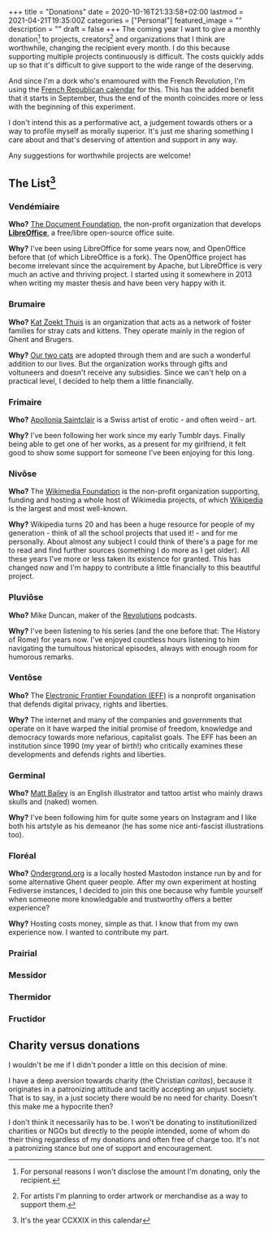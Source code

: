 +++
title =  "Donations"
date = 2020-10-16T21:33:58+02:00
lastmod = 2021-04-21T19:35:00Z
categories = ["Personal"]
featured_image = ""
description = ""
draft = false
+++
The coming year I want to give a monthly donation[^1] to projects, creators[^2] and organizations that I think are worthwhile, changing the recipient every month. I do this because supporting multiple projects continuously is difficult. The costs quickly adds up so that it's difficult to give support to the wide range of the deserving.

And since I'm a dork who's enamoured with the French Revolution, I'm using the [French Republican calendar](https://en.wikipedia.org/wiki/French_Republican_calendar) for this. This has the added benefit that it starts in September, thus the end of the month coincides more or less with the beginning of this experiment.
<!--more-->

I don't intend this as a performative act, a judgement towards others or a way to profile myself as morally superior. It's just me sharing something I care about and that's deserving of attention and support in any way.

Any suggestions for worthwhile projects are welcome!

## The List[^3]
### Vendémiaire
**Who?** [The Document Foundation](https://www.documentfoundation.org/), the non-profit organization that develops **[LibreOffice](https://www.libreoffice.org/)**, a free/libre open-source office suite.

**Why?** I've been using LibreOffice for some years now, and OpenOffice before that (of which LibreOffice is a fork). The OpenOffice project has become irrelevant since the acquirement by Apache, but LibreOffice is very much an active and thriving project. I started using it somewhere in 2013 when writing my master thesis and have been very happy with it.

### Brumaire
**Who?** [Kat Zoekt Thuis](https://www.katzoektthuis.be/) is an organization that acts as a network of foster families for stray cats and kittens. They operate mainly in the region of Ghent and Brugers.

**Why?** [Our two cats](/img/rops_alma.jpg) are adopted through them and are such a wonderful addition to our lives. But the organization works through gifts and voltuneers and doesn't receive any subsidies. Since we can't help on a practical level, I decided to help them a little financially. 

### Frimaire
**Who?** [Apollonia Saintclair](https://apolloniasaintclair.com/) is a Swiss artist of erotic - and often weird - art. 

**Why?** I've been following her work since my early Tumblr days. Finally being able to get one of her works, as a present for my girlfriend, it felt good to show some support for someone I've been enjoying for this long.

### Nivôse
**Who?** The [Wikimedia Foundation](https://wikimediafoundation.org/) is the non-profit organization supporting, funding and hosting a whole host of Wikimedia projects, of which [Wikipedia](https://www.wikipedia.org/) is the largest and most well-known.

**Why?** Wikipedia turns 20 and has been a huge resource for people of my generation - think of all the school projects that used it! - and for me personally. About almost any subject I could think of there's a page for me to read and find further sources (something I do more as I get older). All these years I've more or less taken its existence for granted. This has changed now and I'm happy to contribute a little financially to this beautiful project.

### Pluviôse
**Who?** Mike Duncan, maker of the [Revolutions](https://thehistoryofrome.typepad.com/revolutions_podcast/) podcasts.

**Why?** I've been listening to his series (and the one before that: The History of Rome) for years now. I've enjoyed countless hours listening to him navigating the tumultous historical episodes, always with enough room for humorous remarks.

### Ventôse
**Who?** The [Electronic Frontier Foundation (EFF)](https://www.eff.org/) is a nonprofit organisation that defends digital privacy, rights and liberties.

**Why?** The internet and many of the companies and governments that operate on it have warped the initial promise of freedom, knowledge and democracy towards more nefarious, capitalist goals. The EFF has been an institution since 1990 (my year of birth!) who critically examines these developments and defends rights and liberties.

### Germinal
**Who?** [Matt Bailey](https://www.baileyillustration.com/) is an English illustrator and tattoo artist who mainly draws skulls and (naked) women.

**Why?** I've been following him for quite some years on Instagram and I like both his artstyle as his demeanor (he has some nice anti-fascist illustrations too).

### Floréal
**Who?** [Ondergrond.org](https://ondergrond.org/about/more) is a locally hosted Mastodon instance run by and for some alternative Ghent queer people. After my own experiment at hosting Fediverse instances, I decided to join this one because why fumble yourself when someone more knowledgable and trustworthy offers a better experience?

**Why?** Hosting costs money, simple as that. I know that from my own experience now. I wanted to contribute my part.

### Prairial

### Messidor

### Thermidor

### Fructidor

## Charity versus donations
I wouldn't be me if I didn't ponder a little on this decision of mine.

I have a deep aversion towards charity (the Christian *caritas*), because it originates in a patronizing attitude and tacitly accepting an unjust society. That is to say, in a just society there would be no need for charity. Doesn't this make me a hypocrite then?

I don't think it necessarily has to be. I won't be donating to institutionilized charities or NGOs but directly to the people intended, some of whom do their thing regardless of my donations and often free of charge too. It's not a patronizing stance but one of support and encouragement.

[^1]: For personal reasons I won't disclose the amount I'm donating, only the recipient.
[^2]: For artists I'm planning to order artwork or merchandise as a way to support them.
[^3]: It's the year CCXXIX in this calendar
